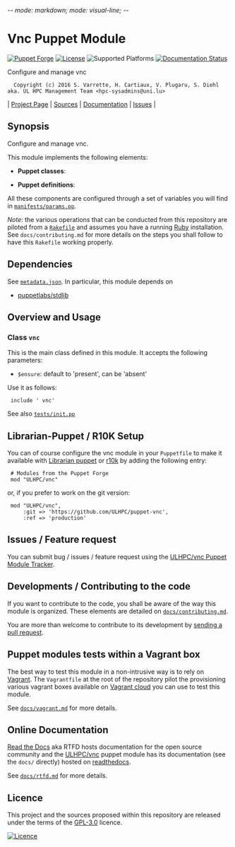 -*- mode: markdown; mode: visual-line;  -*-

# Vnc Puppet Module 

[![Puppet Forge](http://img.shields.io/puppetforge/v/ULHPC/vnc.svg)](https://forge.puppetlabs.com/ULHPC/vnc)
[![License](http://img.shields.io/:license-GPL3.0-blue.svg)](LICENSE)
![Supported Platforms](http://img.shields.io/badge/platform-debian-lightgrey.svg)
[![Documentation Status](https://readthedocs.org/projects/ulhpc-puppet-vnc/badge/?version=latest)](https://readthedocs.org/projects/ulhpc-puppet-vnc/?badge=latest)

Configure and manage vnc

      Copyright (c) 2016 S. Varrette, H. Cartiaux, V. Plugaru, S. Diehl aka. UL HPC Management Team <hpc-sysadmins@uni.lu>
      

| [Project Page](https://github.com/ULHPC/puppet-vnc) | [Sources](https://github.com/ULHPC/puppet-vnc) | [Documentation](https://ulhpc-puppet-vnc.readthedocs.org/en/latest/) | [Issues](https://github.com/ULHPC/puppet-vnc/issues) |

## Synopsis

Configure and manage vnc.

This module implements the following elements: 

* __Puppet classes__:

* __Puppet definitions__: 

All these components are configured through a set of variables you will find in
[`manifests/params.pp`](manifests/params.pp). 

_Note_: the various operations that can be conducted from this repository are piloted from a [`Rakefile`](https://github.com/ruby/rake) and assumes you have a running [Ruby](https://www.ruby-lang.org/en/) installation.
See `docs/contributing.md` for more details on the steps you shall follow to have this `Rakefile` working properly. 

## Dependencies

See [`metadata.json`](metadata.json). In particular, this module depends on 

* [puppetlabs/stdlib](https://forge.puppetlabs.com/puppetlabs/stdlib)

## Overview and Usage

### Class `vnc`

This is the main class defined in this module.
It accepts the following parameters: 

* `$ensure`: default to 'present', can be 'absent'

Use it as follows:

     include ' vnc'

See also [`tests/init.pp`](tests/init.pp)



## Librarian-Puppet / R10K Setup

You can of course configure the vnc module in your `Puppetfile` to make it available with [Librarian puppet](http://librarian-puppet.com/) or
[r10k](https://github.com/adrienthebo/r10k) by adding the following entry:

     # Modules from the Puppet Forge
     mod "ULHPC/vnc"

or, if you prefer to work on the git version: 

     mod "ULHPC/vnc", 
         :git => 'https://github.com/ULHPC/puppet-vnc',
         :ref => 'production' 

## Issues / Feature request

You can submit bug / issues / feature request using the [ULHPC/vnc Puppet Module Tracker](https://github.com/ULHPC/puppet-vnc/issues). 

## Developments / Contributing to the code 

If you want to contribute to the code, you shall be aware of the way this module is organized. 
These elements are detailed on [`docs/contributing.md`](contributing/index.md).

You are more than welcome to contribute to its development by [sending a pull request](https://help.github.com/articles/using-pull-requests). 

## Puppet modules tests within a Vagrant box

The best way to test this module in a non-intrusive way is to rely on [Vagrant](http://www.vagrantup.com/).
The `Vagrantfile` at the root of the repository pilot the provisioning various vagrant boxes available on [Vagrant cloud](https://atlas.hashicorp.com/boxes/search?utf8=%E2%9C%93&sort=&provider=virtualbox&q=svarrette) you can use to test this module.

See [`docs/vagrant.md`](vagrant.md) for more details. 

## Online Documentation

[Read the Docs](https://readthedocs.org/) aka RTFD hosts documentation for the open source community and the [ULHPC/vnc](https://github.com/ULHPC/puppet-vnc) puppet module has its documentation (see the `docs/` directly) hosted on [readthedocs](http://ulhpc-puppet-vnc.rtfd.org).

See [`docs/rtfd.md`](rtfd.md) for more details.

## Licence

This project and the sources proposed within this repository are released under the terms of the [GPL-3.0](LICENCE) licence.


[![Licence](https://www.gnu.org/graphics/gplv3-88x31.png)](LICENSE)
